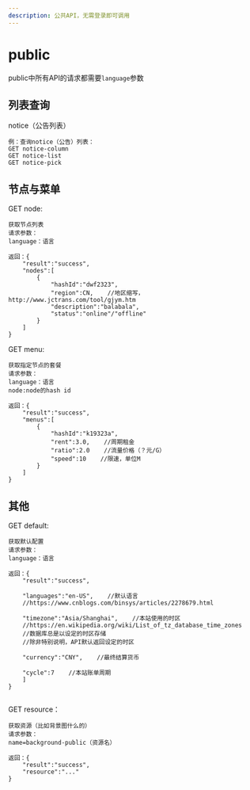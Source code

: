 ```yaml
---
description: 公共API，无需登录即可调用
---
```


# public

public中所有API的请求都需要`language`参数

## 列表查询

notice（公告列表）

```text
例：查询notice（公告）列表：
GET notice-column
GET notice-list
GET notice-pick
```

## 节点与菜单

GET node:

```text
获取节点列表
请求参数：
language：语言

返回：{
    "result":"success",
    "nodes":[
        {
            "hashId":"dwf2323",
            "region":CN,    //地区缩写，http://www.jctrans.com/tool/gjym.htm
            "description":"balabala",
            "status":"online"/"offline"
        }
    ]
}
```

GET menu:

```text
获取指定节点的套餐
请求参数：
language：语言
node:node的hash id

返回：{
    "result":"success",
    "menus":[
        {
            "hashId":"k19323a",
            "rent":3.0,    //周期租金
            "ratio":2.0    //流量价格（？元/G）
            "speed":10    //限速，单位M
        }
    ]
}
```

## 其他

GET default:

```text
获取默认配置
请求参数：
language：语言

返回：{
    "result":"success",
    
    "languages":"en-US",    //默认语言
    //https://www.cnblogs.com/binsys/articles/2278679.html
    
    "timezone":"Asia/Shanghai",    //本站使用的时区
    //https://en.wikipedia.org/wiki/List_of_tz_database_time_zones
    //数据库总是以设定的时区存储
    //除非特别说明，API默认返回设定的时区    
    
    "currency":"CNY",    //最终结算货币
    
    "cycle":7    //本站账单周期
    ]
}


```

GET resource：

```text
获取资源（比如背景图什么的）
请求参数：
name=background-public（资源名）

返回：{
    "result":"success",
    "resource":"..."
}
```

